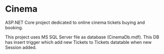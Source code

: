 # Cinema
 ASP.NET Core project dedicated to online cinema tickets buying and booking.

This project uses MS SQL Server file as database (CinemaDb.mdf). This DB has insert trigger which add new Tickets to Tickets datatable when new Session added. 
